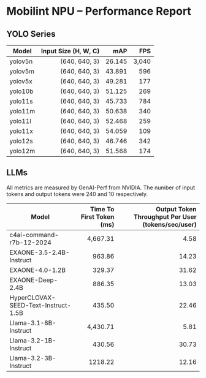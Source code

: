 # Mobilint NPU – Performance Report

## YOLO Series

| Model | Input Size (H, W, C) | mAP | FPS |
|-------|---------------------:|----:|----:|
| yolov5n | (640, 640, 3) | 26.145 | 3,040 |
| yolov5m | (640, 640, 3) | 43.891 | 596 |
| yolov5x | (640, 640, 3) | 49.281 | 177 |
| yolo10b | (640, 640, 3) | 51.125 | 269 |
| yolo11s | (640, 640, 3) | 45.733 | 784 |
| yolo11m | (640, 640, 3) | 50.638 | 340 |
| yolo11l | (640, 640, 3) | 52.468 | 259 |
| yolo11x | (640, 640, 3) | 54.059 | 109 |
| yolo12s | (640, 640, 3) | 46.746 | 342 |
| yolo12m | (640, 640, 3) | 51.568 | 174 |

## LLMs

All metrics are measured by GenAI-Perf from NVIDIA.
The number of input tokens and output tokens were 240 and 10 respectively.

| Model | Time To First Token (ms) | Output Token Throughput Per User (tokens/sec/user) |
|-------|-------------------------:|---------------------------------------------------:|
| c4ai-command-r7b-12-2024            | 4,667.31 | 4.58  |
| EXAONE-3.5-2.4B-Instruct            | 963.86   | 14.23 |
| EXAONE-4.0-1.2B                     | 329.37   | 31.62 |
| EXAONE-Deep-2.4B                    | 886.35   | 13.03 |
| HyperCLOVAX-SEED-Text-Instruct-1.5B | 435.50   | 22.46 |
| Llama-3.1-8B-Instruct               | 4,430.71 | 5.81  |
| Llama-3.2-1B-Instruct               | 430.56   | 30.73 |
| Llama-3.2-3B-Instruct               | 1218.22  | 12.16 |